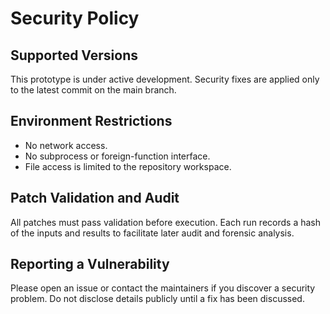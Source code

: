 # Security Policy

## Supported Versions

This prototype is under active development. Security fixes are applied only to
the latest commit on the main branch.

## Environment Restrictions

- No network access.
- No subprocess or foreign-function interface.
- File access is limited to the repository workspace.

## Patch Validation and Audit

All patches must pass validation before execution. Each run records a hash of
the inputs and results to facilitate later audit and forensic analysis.

## Reporting a Vulnerability

Please open an issue or contact the maintainers if you discover a security
problem. Do not disclose details publicly until a fix has been discussed.
